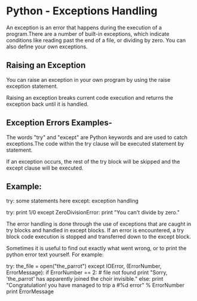# Python - Exceptions Handling

An exception is an error that happens during the execution of a program.There are a number of built-in exceptions, which indicate conditions like
reading past the end of a file, or dividing by zero. You can also define your own exceptions.

## Raising an Exception

You can raise an exception in your own program by using the raise exception
statement.

Raising an exception breaks current code execution and returns the exception
back until it is handled.

## Exception Errors Examples-
The words "try" and "except" are Python keywords and are used to catch exceptions.The code within the try clause will be executed statement by statement.

If an exception occurs, the rest of the try block will be skipped and the except clause will be executed.

## Example:

try:
    some statements here
except:
    exception handling
    
try:
    print 1/0
except ZeroDivisionError:
    print "You can't divide by zero."
    
The error handling is done through the use of exceptions that are caught in try blocks and handled in except blocks.
If an error is encountered, a try block code execution is stopped and transferred down to the except block. 

Sometimes it is useful to find out exactly what went wrong, or to print the python error text yourself.
For example:

try:
    the_file = open("the_parrot")
except IOError, (ErrorNumber, ErrorMessage):
    if ErrorNumber == 2: # file not found
        print "Sorry, 'the_parrot' has apparently joined the choir invisible."
    else:
        print "Congratulation! you have managed to trip a #%d error" % ErrorNumber
        print ErrorMessage
    
